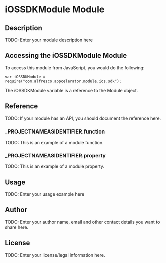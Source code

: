 # iOSSDKModule Module

## Description

TODO: Enter your module description here

## Accessing the iOSSDKModule Module

To access this module from JavaScript, you would do the following:

	var iOSSDKModule = require("com.alfresco.appcelerator.module.ios.sdk");

The iOSSDKModule variable is a reference to the Module object.	

## Reference

TODO: If your module has an API, you should document
the reference here.

### ___PROJECTNAMEASIDENTIFIER__.function

TODO: This is an example of a module function.

### ___PROJECTNAMEASIDENTIFIER__.property

TODO: This is an example of a module property.

## Usage

TODO: Enter your usage example here

## Author

TODO: Enter your author name, email and other contact
details you want to share here. 

## License

TODO: Enter your license/legal information here.
